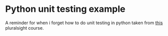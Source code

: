 # Python unit testing example

A reminder for when i forget how to do unit testing in python taken from [this](https://app.pluralsight.com/player?course=python-fundamentals&author=austin-bingham&name=python-fundamentals-m10-shipping&clip=0&mode=live) pluralsight course.